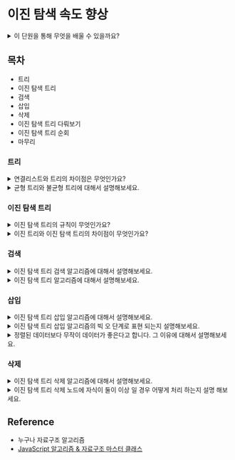 # 이진 탐색 속도 향상
<details>
<summary>이 단원을 통해 무엇을 배울 수 있을까요?</summary>

> 이진 탐색 트리가 어떻게 구성이 되었는지 알 수 있습니다.  
> 이진 탐색과 이진 트리, 연결 리스트와의 차이점을 구별 할 수 있습니다.
 
</details>

## 목차 
* 트리
* 이진 탐색 트리
* 검색
* 삽입
* 삭제
* 이진 탐색 트리 다뤄보기
* 이진 탐색 트리 순회
* 마무리

### 트리

<details>
<summary>연결리스트와 트리의 차이점은 무엇인가요?</summary>

* 연결 리스트는 각 노드마다 다른 한 노트를 연결하는 링크를 포함하고 있습니다.
* 트리는 노드기반 자료구조이지만 트리의 각 노트는 여러 노드로의 링크를 포함하고 있습니다.
</details>

<details>
<summary>균형 트리와 불균형 트리에 대해서 설명해보세요.</summary>

* 균형 트리는 모든 노드의 개수가 같으면 균형 트리라고 합니다.
* 불균형 트리는 하위 노드 갯수가 어느 한쪽이라고 다르면 불균형 트리라고 합니다.
</details>

### 이진 탐색 트리
<details>
<summary>이진 탐색 트리의 규칙이 무엇인가요?</summary>

* 각 노드의 자식은 최대 왼쪽 하나, 오른쪽 하나를 유지합니다.
* 이 때 왼쪽은 상위 노드보다 값이 작아야 하고 오른쪽 노드는 상위 노드보다 값이 커야 합니다.
</details>

<details>
<summary>이진 트리와 이진 탐색 트리의 차이점이 무엇인가요?</summary>

* 이진 트리는 왼쪽 오른쪽 노드 상관 없이 자식 노드가 있으면 이진 트리 이다.
* 이진 탐색 트리는 어느 한쪽에 치우치지 않고 왼쪽 자식 노드, 오른쪽 자식 노드를 유지해야 합니다.
</details>

### 검색
<details>
<summary>이진 탐색 트리 검색 알고리즘에 대해서 설명해보세요.</summary>

1. 노드를 지정합니다.
2. 찾을 값을 확인합니다.
3. 찾고 있는 값이 노드보다 작으면 왼쪽 하위 트리로 이동합니다.
4. 찾고 있는 값이 노드보다 크면 오른쪽 하위 트리로 이동합니ㅏㄷ.
5. 값을 찾을 때까지 이 과정을 계속 반복합니다.

</details>

<details>
<summary>이진 탐색 트리 알고리즘에 대해서 설명해보세요.</summary>

</details>

### 삽입
<details>
<summary>이진 탐색 트리 삽입 알고리즘에 대해서 설명해보세요.</summary>

1. 검색 할 루트는 먼저 시작합니다.
2. 삽입 할 값이 루트보다 크면 오른쪽 자식으로 검사합니다.
3. 삽입 할 값이 루트보다 작으면 왼쪽 자식으로 검사합니다.
4. 이 과정을 계속 반복 하고 더 이상 갈 노드가 없으면 삽입을 합니다.
</details>

<details>
<summary>이진 탐색 트리 삽입 알고리즘의 빅 오 단계로 표현 되는지 설명해보세요.</summary>

* 삽입은 검색에 한 단계 더 추가 합니다. 즉 삽입은 (logN) + 1단계 임으로 O(logN) 입니다.

</details>

<details>
<summary>정렬된 데이터보다 무작이 데이터가 좋은다고 합니다. 그 이유에 대해서 설명해보세요.</summary>

* 정렬된 데이터를 검색 하는 데 O(N)이 걸립니다. 무작위 상태에서 검색을 할 때 균형 트리일 때 검색 O(logN)이 걸립니다. 정렬된 배열을 이진 탐색 트리로 변환하고 싶을 때 무작위로 데이터 순서를 만드는 것이 좋습니다.
</details>

### 삭제
<details>
<summary>이진 탐색 트리 삭제 알고리즘에 대해서 설명해보세요.</summary>

1. 검색 할 루트는 먼저 찾습니다.
2. 삭제 할 값이 루트보다 작으면 왼쪽 자식으로 검색합니다.
3. 삭제 할 값이 루트보다 크면 오른쪽 자식으로 검색합니다.
4. 삭제할 노드를 찾으면 삭제합니다.

하지만 삭제할 노드에 자식 노드가 있으면 그 자식을 삭제된 노드에 있던 위치에 넣습니다.
</details>

<details>
<summary>이진 탐색 트리 삭제 노드에 자식이 둘이 이상 일 경우 어떻게 처리 하는지 설명 해보세요.</summary>

* 자식이 둘 이상 노드를 삭제할 때 삭제된 노드를 후속자 노드로 대체합니다.
* 삭제된 노드 중에서 자식이 가장 큰 값을 후속자 노드로 대체합니다.

</details>

## Reference 
* 누구나 자료구조 알고리즘
* [JavaScript 알고리즘 & 자료구조 마스터 클래스](https://www.udemy.com/share/105zfq3@GwzZ4m6pK-EWOT8SgaKNL2xrHKEZfntsmsusVP9hmkW_gHMNflzNYvSVxi3aaVX4GQ==/)